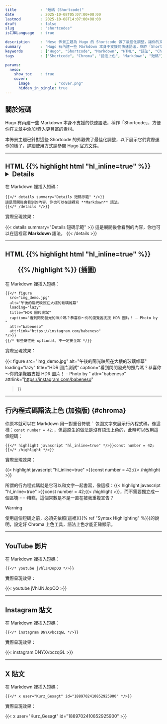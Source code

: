 ```yaml
---
title           : "短碼 (Shortcode)"
date            : 2025-10-08T05:07:00+08:00
lastmod         : 2025-10-08T14:07:00+08:00
draft           : false
slug            : "shortcodes"
isCJKLanguage   : true

description     : "Neso 佈景主題為 Hugo 的 Shortcode 做了最佳化調整，讓你的文章生動有美感。"
summary         : "Hugo 有內建一些 Markdown 本身不支援的快速語法，稱作「Shortcode」，方便你在文章中添加/嵌入更豐富的素材，本佈景主題已針對這些 Shortcode 的外觀做了最佳化調整。"
keywords        : ["Hugo", "Shortcode", "Markdown", "HTML", "語法", "Chroma", "客製化", "Theme", "Neso", "hugo-neso"]
tags            : ["Shortcode", "Chroma", "語法上色", "Markdown", "短碼"]

params:
  neso:
    show_toc    : true
    cover:
      image           : "cover.png"
      hidden_in_single: true
---
```



## 關於短碼

Hugo 有內建一些 Markdown 本身不支援的快速語法，稱作「Shortcode」，方便你在文章中添加/嵌入更豐富的素材。

本佈景主題已針對這些 Shortcode 的外觀做了最佳化調整，以下展示它們實際運作的樣子，詳細使用方式請參閱 Hugo [官方文件](https://gohugo.io/shortcodes/)。

---

## HTML {{% highlight html "hl_inline=true" %}}<details>{{% /highlight %}} (折疊區塊)

在 Markdown 裡插入短碼：

```go-html-template
{{</* details summary="Details 短碼示範" */>}}
這是展開後會看到的內容，你也可以在這裡寫 **Markdown** 語法。
{{</* /details */>}}
```

實際呈現效果：

{{< details summary="Details 短碼示範" >}}
這是展開後會看到的內容，你也可以在這裡寫 **Markdown** 語法。
{{< /details >}}

---

## HTML {{% highlight html "hl_inline=true" %}}<figure>{{% /highlight %}} (插圖)

在 Markdown 裡插入短碼：

```go-html-template
{{</* figure
  src="img_demo.jpg"
  alt="午後的陽光映照在大樓的玻璃帷幕"
  loading="lazy"
  title="HDR 圖片測試"
  caption="看到閃閃發光的照片嗎？恭喜你～你的瀏覽器支援 HDR 圖片！ – Photo by "
  attr="babeneso"
  attrlink="https://instagram.com/babeneso"
*/>}}
{{/* 有些屬性是 optional，不一定要全寫 */}}
```

實際呈現效果：

{{< figure
  src="img_demo.jpg"
  alt="午後的陽光映照在大樓的玻璃帷幕"
  loading="lazy"
  title="HDR 圖片測試"
  caption="看到閃閃發光的照片嗎？恭喜你～你的瀏覽器支援 HDR 圖片！ – Photo by "
  attr="babeneso"
  attrlink="https://instagram.com/babeneso"
>}}

---

## 行內程式碼語法上色 (加強版) {#chroma}

你原本就可以在 Markdown 用一對重音符號 <kbd>\`</kbd> 包圍文字來展示行內程式碼，像這樣：`const number = 42;`，但這原生的做法是沒有語法上色的，此時可以改用這個短碼：

```go-html-template
{{</* highlight javascript "hl_inline=true" */>}}const number = 42;{{</* /highlight */>}}
```

實際呈現效果：

{{< highlight javascript "hl_inline=true" >}}const number = 42;{{< /highlight >}}

所謂的行內程式碼就是它可以和文字一起書寫，像這樣：{{< highlight javascript "hl_inline=true" >}}const number = 42;{{< /highlight >}}，而不需要獨立成一個區塊⋯⋯糟糕，這個常數是不是一直在被我重複宣告？

> [!WARNING]
> 使用這個短碼之前，必須先依照[這裡]({{% ref "Syntax Highlighting" %}})的說明，設定好 Chroma 上色工具，語法上色才能正確顯示。

---

## YouTube 影片

在 Markdown 裡插入短碼：

```go-html-template
{{</* youtube jVhlJNJopOQ */>}}
```

實際呈現效果：

{{< youtube jVhlJNJopOQ >}}

---

## Instagram 貼文

在 Markdown 裡插入短碼：

```go-html-template
{{</* instagram DNYXvbczqGL */>}}
```

實際呈現效果：

{{< instagram DNYXvbczqGL >}}

---

## X 貼文

在 Markdown 裡插入短碼：

```go-html-template
{{</* x user="Kurz_Gesagt" id="1889702410852925900" */>}}
```

實際呈現效果：

{{< x user="Kurz_Gesagt" id="1889702410852925900" >}}
